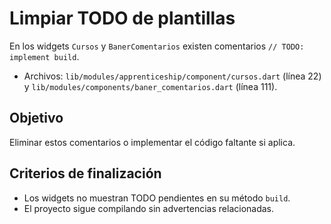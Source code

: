 # Limpiar TODO de plantillas

En los widgets `Cursos` y `BanerComentarios` existen comentarios `// TODO: implement build`.

- Archivos: `lib/modules/apprenticeship/component/cursos.dart` (línea 22) y `lib/modules/components/baner_comentarios.dart` (línea 111).

## Objetivo
Eliminar estos comentarios o implementar el código faltante si aplica.

## Criterios de finalización
- Los widgets no muestran TODO pendientes en su método `build`.
- El proyecto sigue compilando sin advertencias relacionadas.
